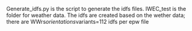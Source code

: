 Generate_idfs.py is the script to generate the idfs files.
IWEC_test is the folder for weather data. The idfs are created based on the wether data; there are WWrs*orientations*variants=112 idfs per epw file
